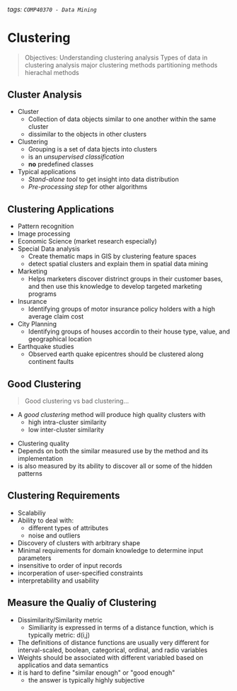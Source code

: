  ###### tags: `COMP40370 - Data Mining`
 
 # Clustering
 
 > Objectives:
 > Understanding clustering analysis
 > Types of data in clustering analysis
 > major clustering methods
 > partitioning methods
 > hierachal methods

## Cluster Analysis
- Cluster
    - Collection of data objects similar to one another within the same cluster
    - dissimilar to the objects in other clusters
- Clustering
    - Grouping is a set of data bjects into clusters
    - is an *unsupervised classification*
    - **no** predefined classes
- Typical applications
    - *Stand-alone tool* to get insight into data distribution
    - *Pre-processing step* for other algorithms

## Clustering Applications
- Pattern recognition
- Image processing
- Economic Science (market research especially)
- Special Data analysis
    - Create thematic maps in GIS by clustering feature spaces
    - detect spatial clusters and explain them in spatial data mining
- Marketing
    - Helps marketers discover distrinct groups in their customer bases, and then use this knowledge to develop targeted marketing programs
- Insurance
    - Identifying groups of motor insurance policy holders with a high average claim cost
- City Planning
    - Identifying groups of houses accordin to their house type, value, and geographical location
- Earthquake studies
    - Observed earth quake epicentres should be clustered along continent faults

## Good Clustering
> Good clustering vs bad clustering...

- A *good clustering* method will produce high quality clusters with
    - high intra-cluster similarity
    - low inter-cluster similarity
>
- Clustering quality
- Depends on both the similar measured use by the method and its implementation
- is also measured by its ability to discover all or some of the hidden patterns

## Clustering Requirements
- Scalabiliy
- Ability to deal with:
    - different types of attributes
    - noise and outliers
- Discovery of clusters with arbitrary shape
- Minimal requirements for domain knowledge to determine input parameters
- insensitive to order of input records
- incorperation of user-specified constraints
- interpretability and usability

## Measure the Qualiy of Clustering
- Dissimilarity/Similarity metric
    - Similiarity is expressed in terms of a distance function, which is typically metric: d(i,j)
- The definitions of distance functions are usually very different for interval-scaled, boolean, categorical, ordinal, and radio variables
- Weights should be associated with different variabled based on applicatios and data semantics
- it is hard to define "similar enough" or "good enough"
    - the answer is typically highly subjective



